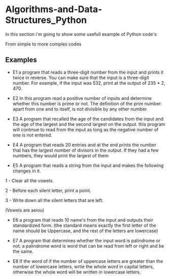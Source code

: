 # Algorithms-and-Data-Structures_Python
In this section i'm going to show some usefull example of Python code's

From simple to more complex codes

## Examples

* E1
a program that reads a three-digit number from the input and prints it twice in reverse.
You can make sure that the input is a three-digit number.
For example, if the input was 532, print at the output of 235 * 2, 470.

* E2
In this program read a positive number of inputs and determine whether this number is prime or not.
The definition of the prim number: apart from one and to itself, is not divisible by any other number.

* E3
A program that recalled the age of the candidates from the input and the age of the largest and the second largest on the output.
this program will continue to read from the input as long as the negative number of one is not entered.


* E4
A program that reads 20 entries and at the end prints the number that has the largest number of divisors in the output.
If they had a few numbers, they would print the largest of them

* E5
A program that reads a string from the input and makes the following changes in it.

1 - Clear all the vowels.

2 - Before each silent letter, print a point.

3 - Write down all the silent letters that are left.

(Vowels are aeiou)

* E6
a program that reads 10 name's from the input and outputs their standardized form.
(the standard means exactly the first letter of the name should be Uppercase, and the rest of the letters are lowercase)

* E7
A program that determines whether the input word is palindrome or not.
a palindrome word is word that can be read from left or right and be the same.

* E8
If the word of if the number of uppercase letters are greater than the number of lowercase letters,
wrtie the whole word in capital letters, otherwise the whole word will be written in lowercase letters.








